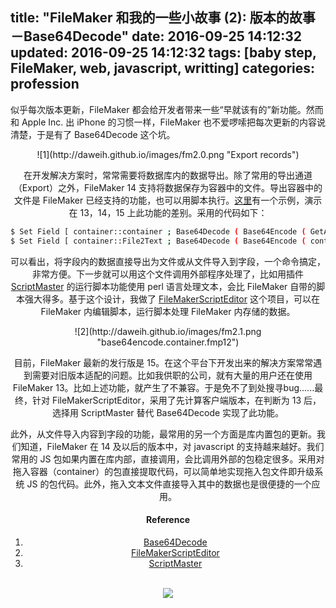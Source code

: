title: "FileMaker 和我的一些小故事 (2): 版本的故事－Base64Decode"
date: 2016-09-25 14:12:32
updated: 2016-09-25 14:12:32
tags: [baby step, FileMaker, web, javascript, writting]
categories: profession
---
似乎每次版本更新，FileMaker 都会给开发者带来一些“早就该有的”新功能。然而和 Apple Inc. 出 iPhone 的习惯一样，FileMaker 也不爱啰嗦把每次更新的内容说清楚，于是有了 Base64Decode 这个坑。

<center>![1](http://daweih.github.io/images/fm2.0.png "Export records")

在开发解决方案时，常常需要将数据库内的数据导出。除了常用的导出通道（Export）之外，FileMaker 14 支持将数据保存为容器中的文件。导出容器中的文件是 FileMaker 已经支持的功能，也可以用脚本执行。[这里](https://github.com/daweih/FileMakerScriptEditor/blob/master/base64encode.container.fmp12)有一个示例，演示在 13，14，15 上此功能的差别。采用的代码如下：

``` bash
$ Set Field [ container::container ; Base64Decode ( Base64Encode ( GetAsText ( container::text ) );"demo.txt" ) ] 
$ Set Field [ container::File2Text ; Base64Decode ( Base64Encode ( container::container ) ) ] 
```

可以看出，将字段内的数据直接导出为文件或从文件导入到字段，一个命令搞定，非常方便。下一步就可以用这个文件调用外部程序处理了，比如用插件 [ScriptMaster](http://www.360works.com/scriptmaster/) 的运行脚本功能使用 perl 语言处理文本，会比 FileMaker 自带的脚本强大得多。基于这个设计，我做了 [FileMakerScriptEditor](https://github.com/daweih/FileMakerScriptEditor) 这个项目，可以在 FileMaker 内编辑脚本，运行脚本处理 FileMaker 内存储的数据。

<center>![2](http://daweih.github.io/images/fm2.1.png "base64encode.container.fmp12")

目前，FileMaker 最新的发行版是 15。在这个平台下开发出来的解决方案常常遇到需要对旧版本适配的问题。比如我供职的公司，就有大量的用户还在使用 FileMaker 13。比如上述功能，就产生了不兼容。于是免不了到处搜寻bug......最终，针对 FileMakerScriptEditor，采用了先计算客户端版本，在判断为 13 后，选择用 ScriptMaster 替代 Base64Decode 实现了此功能。

此外，从文件导入内容到字段的功能，最常用的另一个方面是库内置包的更新。我们知道，FileMaker 在 14 及以后的版本中，对 javascript 的支持越来越好。我们常用的 JS 包如果内置在库内部，直接调用，会比调用外部的包稳定很多。采用对拖入容器（container）的包直接提取代码，可以简单地实现拖入包文件即升级系统 JS 的包代码。此外，拖入文本文件直接导入其中的数据也是很便捷的一个应用。


#### Reference
1. [Base64Decode](http://www.filemaker.com/help/13/fmp/en/html/func_ref1.31.13.html)
2. [FileMakerScriptEditor](https://github.com/daweih/FileMakerScriptEditor)
3. [ScriptMaster](http://www.360works.com/scriptmaster/)

<br>
<div align=center>
<img src="http://daweih.github.io/images/wechat_small_black.jpg">
</div>